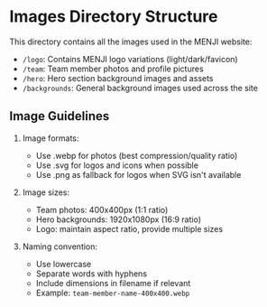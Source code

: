 # Images Directory Structure

This directory contains all the images used in the MENJI website:

- `/logo`: Contains MENJI logo variations (light/dark/favicon)
- `/team`: Team member photos and profile pictures
- `/hero`: Hero section background images and assets
- `/backgrounds`: General background images used across the site

## Image Guidelines

1. Image formats:
   - Use .webp for photos (best compression/quality ratio)
   - Use .svg for logos and icons when possible
   - Use .png as fallback for logos when SVG isn't available

2. Image sizes:
   - Team photos: 400x400px (1:1 ratio)
   - Hero backgrounds: 1920x1080px (16:9 ratio)
   - Logo: maintain aspect ratio, provide multiple sizes

3. Naming convention:
   - Use lowercase
   - Separate words with hyphens
   - Include dimensions in filename if relevant
   - Example: `team-member-name-400x400.webp`
